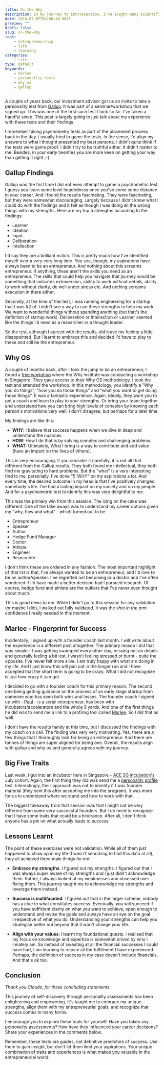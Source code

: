 ```yaml
---
title: On the Why
description: In my journey to introspection, I've sought many scientific approaches and a few irrational approaches to learning about myself. Am pleased with the findings.
date: 2024-07-07T04:08:40.982Z
preview: ""
draft: false
slug: on-the-why
tags:
    - entrepreneurship
    - life
    - learning
categories:
    - Life
type: default
keywords:
    - marlee
    - personality tests
    - why os
    - gallup
---
```

A couple of years back, our investment advisor got us an invite to take a personality test from [Gallup](https://www.gallup.com/cliftonstrengths/en/254033/strengthsfinder.aspx). It was part of a seminar/workshop that we signed up. This was one of the first such test I took so far. I've taken a handful since. This post is largely going to just talk about my experience with these tests and their findings.

I remember taking psychometry tests as part of the placement process back in the day. I usually tried to game the tests. In the sense, I'd align my answers to what I thought presented my best persona. I didn't quite think if the tests were game proof. I didn't try to be truthful either. It didn't matter to me. Besides, in your early twenties you are more keen on getting your way than getting it right ;-)

## Gallup Findings

Gallup was the first time I did not even attempt to game a psychometric test. I guess you learn some level headedness once you've come some distance in your career. And I found the results fascinating. They were fascinating, but they were somewhat discouraging. Largely because I didn't know what I could do with the findings and it felt as though I was doing all the wrong things with my strengths. Here are my top 5 strengths according to the findings:

- Learner
- Ideation
- Input
- Deliberation
- Intellection

I'd say they are a brilliant match. This is pretty much how I've identified myself over a very very long time. You see, though, my aspirations have always been to be an entrepreneur. And nothing about this screams entrepreneur. If anything, these aren't the skills you need as an entrepreneur. The skills that could help you navigate that journey would be something that indicates extroversion, ability to work without details, ability to work without clarity, do well under stress etc. And nothing screams execution in there either.

Secondly, at the time of this test, I was running engineering for a startup that I was #2 of. I didn't see a way to use these strengths to help my work. We want to wonderful things without spending anything (but that's the definition of startup work). Deliberation or Intellection or Learner seemed like the things I'd need as a researcher or a thought leader.

So the test, although I agreed with the results, did leave me feeling a little disappointed. But I learnt to embrace this and decided I'd have to play to these and still be the entrepreneur.

## Why OS

A couple of months back, after I took the jump to be an entrepreneur, I found a [free workshop](https://lu.ma/why.os?tk=xDXuVz_) where the Why Institute was conducting a workshop in Singapore. They gave access to their [Why OS](https://whyinstitute.com/why-os-discovery/) methodology. I took the test and attended the workshop. In this methodology, you identify a "Why you do things", "how you do those things" and "what you want to get doing those things". It was a fantastic experience. Again, ideally, they want you to get a coach and learn to play to your strengths. Or bring your team together and understand how you can bring high levels of cohesion by knowing each person's motivations very well. I don't disagree, but perhaps for a later time.

My findings are like this:
- **WHY**: I believe that success happens when we dive in deep and understand the nuances.
- **HOW**: How I do that is by solving complex and challenging problems.
- **WHAT**: Ultimately, What I bring is a way to contribute and add value (have an impact on the lives of others).

This is very encouraging. If you consider it carefully, it is not all that different from the Gallup results. They both found me intellectual, they both find me gravitating to hard problems. But the "what" is a very interesting find to me, personally. I've done "5-WHY" on my aspirations a lot. And every time, the desired outcome in my head is that I've positively changed somebody's life. I've had a lasting impact on my society and on my people. And for a psychometric test to identify this was very delightful to me.

This was the primary win from this session. The icing on the cake was different. One of the take aways was to understand my career options given my "why, how and what" - which turned out to be

- Entrepreneur
- Speaker
- Author
- Hedge Fund Manager
- Doctor
- Athlete
- Engineer
- Researcher

I don't think these are ordered in any fashion. The most important highlight of that list is that, I've always wanted to be an entrepreneur, and I'd love to be an author/speaker. I've regretted not becoming or a doctor and I've often wondered if I'd have made a better decision had I pursued research. Of course, hedge fund and athlete are the outliers that I've never even thought about much.

This is good news to me. While I didn't go to this session for any validation (or maybe I did), I walked out fully validated. It was the *shot in the arm* confidence I really needed in this moment.

## Marlee - Fingerprint for Success

Incidentally, I signed up with a founder coach last month. I will write about the experience in a different post altogether. The primary reason I did that was simple - I was getting swamped every other day, missing out on details and generally feeling a bit lost. I wasn't feeling stressed or burnt - quite the opposite. I've never felt more alive. I am truly happy with what am doing in my life. And I just know this will pan out in the longer run and I have accepted that the short term is going to be crazy. What I did not recognize is just how crazy it can get.

I decided to go with a founder coach for this primary reason. The second one being getting guidance on the process of an early stage startup from someone who has seen both wins and losses. The founder coach I signed up with - [Paul](https://www.linkedin.com/in/paulmeyers/) - is a serial entrepreneur, has been with incubators/accelerators and the whole 9 yards. And one of the first things he did was to send me a link to a profiling tool called [Marlee](https://getmarlee.com/). So I did that as well.

I don't have the results handy at this time, but I discussed the findings with my coach on a call. The finding was very very motivating. Yes, there are a few things that I thoroughly lack for being an entrepreneur. And there are tonnes of things am super aligned for being one. Overall, the results align with gallup and why os and generally agrees with my journey.

## Big Five Traits

Last week, I got into an incubator here in Singapore - [ACE SG incubation's](https://www.incubator.sg) July cohort. Again, the first thing they did was send me a [personality profile](https://www.talentdatalabs.com/demo) test. Interestingly, their approach was not to identify if I was founder material (they sent this after accepting me into the program). It was more for us to understand where we stand and how to work with that.

The biggest takeaway from that session was that I might not be very different from some very successful founders. But I do need to recognize that I have some traits that could be a hindrance. After all, I don't think anyone has a pin on what actually leads to success.

## Lessons Learnt

The point of these exercises were not validation. While all of them just happened to show up in my life (I wasn't searching to find this data at all), they all achieved three main things for me:

- **Embrace my strengths**: I figured out my strengths. I figured out that I was always super aware of my strengths and I just didn't acknowledge them. Rather, I always looked at my weaknesses and obsessed over fixing them. This journey taught me to acknowledge my strengths and leverage them instead.

- **Success is multifaceted**: I figured out that in the larger scheme, nobody has a clue to what constitutes success. Eventually, you will succeed if you have sufficient clarity on what you want to achieve, open enough to understand and revise the goals and always have an eye on the goal irrespective of what you do. Understanding your strengths can help you strategise better but beyond that it won't change your life.

- **Align with your values**: I learnt my foundational quests. I realised that my focus on knowledge and expertise is somewhat driven by who I innately am. So instead of sweating at all the financial successes I could have had, I am learning to rejoice all the fulfillment I have experienced. Perhaps, the definition of success in my case doesn't include financials. And that's ok too.

## Conclusion

*Thank you Claude, for these concluding statements.*

This journey of self-discovery through personality assessments has been enlightening and empowering. It's taught me to embrace my unique strengths, align them with my entrepreneurial goals, and recognize that success comes in many forms.

I encourage you to explore these tools for yourself. Have you taken any personality assessments? How have they influenced your career decisions? Share your experiences in the comments below.

Remember, these tests are guides, not definitive predictors of success. Use them to gain insight, but don't let them limit your aspirations. Your unique combination of traits and experiences is what makes you valuable in the entrepreneurial world.

